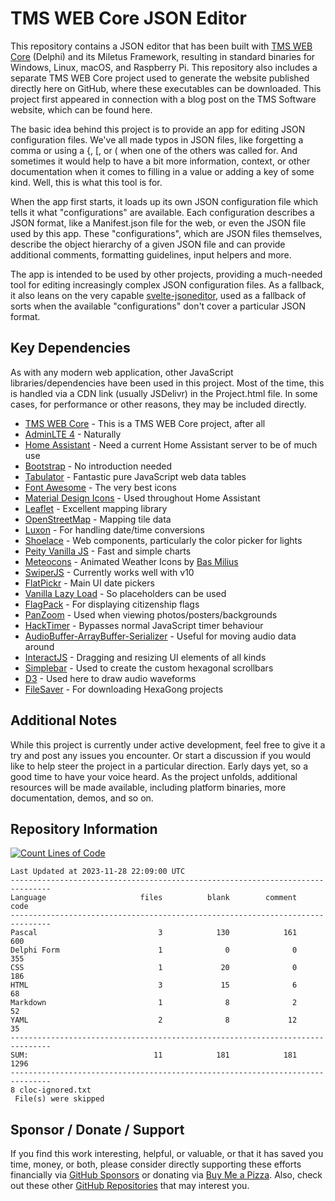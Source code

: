 # TMS WEB Core JSON Editor

This repository contains a JSON editor that has been built with [TMS WEB Core](https://www.tmssoftware.com/site/tmswebcore.asp) (Delphi) and its Miletus Framework, resulting in standard binaries for Windows, Linux, macOS, and Raspberry Pi. This repository also includes a separate TMS WEB Core project used to generate the website published directly here on GitHub, where these executables can be downloaded. This project first appeared in connection with a blog post on the TMS Software website, which can be found here. 

The basic idea behind this project is to provide an app for editing JSON configuration files.  We've all made typos in JSON files, like forgetting a comma or using a {, [, or ( when one of the others was called for. And sometimes it would help to have a bit more information, context, or other documentation when it comes to filling in a value or adding a key of some kind. Well, this is what this tool is for. 

When the app first starts, it loads up its own JSON configuration file which tells it what "configurations" are available. Each configuration describes a JSON format, like a Manifest.json file for the web, or even the JSON file used by this app. These "configurations", which are JSON files themselves, describe the object hierarchy of a given JSON file and can provide additional comments, formatting guidelines, input helpers and more.

The app is intended to be used by other projects, providing a much-needed tool for editing increasingly complex JSON configuration files. As a fallback, it also leans on the very capable [svelte-jsoneditor](https://github.com/josdejong/svelte-jsoneditor), used as a fallback of sorts when the available "configurations" don't cover a particular JSON format.

## Key Dependencies
As with any modern web application, other JavaScript libraries/dependencies have been used in this project. Most of the time, this is handled via a CDN link (usually JSDelivr) in the Project.html file. In some cases, for performance or other reasons, they may be included directly.
- [TMS WEB Core](https://www.tmssoftware.com/site/tmswebcore.asp) - This is a TMS WEB Core project, after all
- [AdminLTE 4](https://github.com/ColorlibHQ/AdminLTE/tree/v4-dev) - Naturally
- [Home Assistant](https://www.home-assistant.io/) - Need a current Home Assistant server to be of much use
- [Bootstrap](https://getbootstrap.com/) - No introduction needed
- [Tabulator](https://www.tabulator.info) - Fantastic pure JavaScript web data tables
- [Font Awesome](https://www.fontawesome.com) - The very best icons
- [Material Design Icons](https://pictogrammers.com/library/mdi/) - Used throughout Home Assistant
- [Leaflet](https://www.leafletjs.com) - Excellent mapping library
- [OpenStreetMap](https://www.openstreetmap.org) - Mapping tile data
- [Luxon](https://moment.github.io/luxon/#/) - For handling date/time conversions
- [Shoelace](https://shoelace.style/) - Web components, particularly the color picker for lights
- [Peity Vanilla JS](https://github.com/railsjazz/peity_vanilla) - Fast and simple charts
- [Meteocons](https://github.com/basmilius/weather-icons) - Animated Weather Icons by [Bas Milius](https://bas.dev/)
- [SwiperJS](https://swiperjs.com) - Currently works well with v10
- [FlatPickr](https://flatpickr.js.org) - Main UI date pickers
- [Vanilla Lazy Load](https://github.com/verlok/vanilla-lazyload) - So placeholders can be used
- [FlagPack](https://github.com/jackiboy/flagpack) - For displaying citizenship flags
- [PanZoom](https://github.com/timmywil/panzoom) - Used when viewing photos/posters/backgrounds
- [HackTimer](https://github.com/turuslan/HackTimer) - Bypasses normal JavaScript timer behaviour
- [AudioBuffer-ArrayBuffer-Serializer](https://github.com/suzuito/audiobuffer-arraybuffer-serializer) - Useful for moving audio data around
- [InteractJS](https://interactjs.io/) - Dragging and resizing UI elements of all kinds
- [Simplebar](https://github.com/Grsmto/simplebar) - Used to create the custom hexagonal scrollbars
- [D3](https://d3js.org/) - Used here to draw audio waveforms
- [FileSaver](https://moment.github.io/luxon/#/?id=luxon) - For downloading HexaGong projects

## Additional Notes
While this project is currently under active development, feel free to give it a try and post any issues you encounter.  Or start a discussion if you would like to help steer the project in a particular direction.  Early days yet, so a good time to have your voice heard.  As the project unfolds, additional resources will be made available, including platform binaries, more documentation, demos, and so on.

## Repository Information 
[![Count Lines of Code](https://github.com/500Foods/TMS-WEB-Core-JsonEditor/actions/workflows/main.yml/badge.svg)](https://github.com/500Foods/TMS-WEB-Core-JsonEditor/actions/workflows/main.yml)
<!--CLOC-START -->
```
Last Updated at 2023-11-28 22:09:00 UTC
-------------------------------------------------------------------------------
Language                     files          blank        comment           code
-------------------------------------------------------------------------------
Pascal                           3            130            161            600
Delphi Form                      1              0              0            355
CSS                              1             20              0            186
HTML                             3             15              6             68
Markdown                         1              8              2             52
YAML                             2              8             12             35
-------------------------------------------------------------------------------
SUM:                            11            181            181           1296
-------------------------------------------------------------------------------
8 cloc-ignored.txt
 File(s) were skipped
```
<!--CLOC-END-->

## Sponsor / Donate / Support
If you find this work interesting, helpful, or valuable, or that it has saved you time, money, or both, please consider directly supporting these efforts financially via [GitHub Sponsors](https://github.com/sponsors/500Foods) or donating via [Buy Me a Pizza](https://www.buymeacoffee.com/andrewsimard500). Also, check out these other [GitHub Repositories](https://github.com/500Foods?tab=repositories&q=&sort=stargazers) that may interest you.
